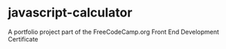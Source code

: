# javascript-calculator
A portfolio project part of the FreeCodeCamp.org Front End Development Certificate
